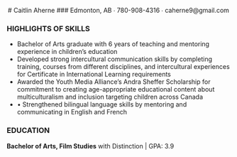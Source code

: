 <p align="center"># Caitlin Aherne
### Edmonton, AB ∙ 780-908-4316 ∙ caherne9@gmail.com</p>

### HIGHLIGHTS OF SKILLS
* Bachelor of Arts graduate with 6 years of teaching and mentoring experience in children’s education
* Developed strong intercultural communication skills by completing training, courses from different disciplines, and intercultural experiences for Certificate in International Learning requirements
* Awarded the Youth Media Alliance’s Andra Sheffer Scholarship for commitment to creating age-appropriate educational content about multiculturalism and inclusion targeting children across Canada
* •	Strengthened bilingual language skills by mentoring and communicating in English and French

### EDUCATION
**Bachelor of Arts, Film Studies** with Distinction | GPA: 3.9
